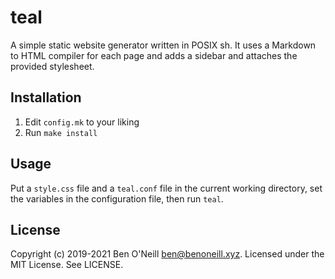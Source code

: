 # teal

A simple static website generator written in POSIX sh. It uses a Markdown
to HTML compiler for each page and adds a sidebar and attaches the provided
stylesheet.

## Installation

1. Edit `config.mk` to your liking
1. Run `make install`

## Usage

Put a `style.css` file and a `teal.conf` file in the current working directory,
set the variables in the configuration file, then run `teal`.

## License

Copyright (c) 2019-2021 Ben O'Neill <ben@benoneill.xyz>. Licensed under the
MIT License. See LICENSE.
